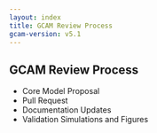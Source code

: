```yaml
---
layout: index
title: GCAM Review Process
gcam-version: v5.1
---
```

## GCAM Review Process

* Core Model Proposal
* Pull Request
* Documentation Updates
* Validation Simulations and Figures


